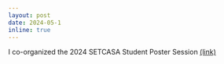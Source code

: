 ```yaml
---
layout: post
date: 2024-05-1
inline: true
---
```


I co-organized the 2024 SETCASA Student Poster Session [(link)](https://sites.google.com/tamu.edu/setcasa/poster-session/2024-poster-session)